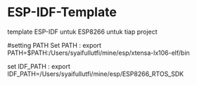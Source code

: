 # ESP-IDF-Template
template ESP-IDF untuk ESP8266 untuk tiap project

#setting PATH
Set PATH :      export PATH=$PATH:/Users/syaifullutfi/mine/esp/xtensa-lx106-elf/bin

set IDF_PATH : export IDF_PATH=/Users/syaifullutfi/mine/esp/ESP8266_RTOS_SDK
